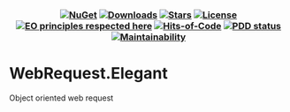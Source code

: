 <h3 align="center">

  [![NuGet](https://img.shields.io/nuget/v/WebRequest.Elegant.svg)](https://www.nuget.org/packages/WebRequest.Elegant/)
  [![Downloads](https://img.shields.io/nuget/dt/WebRequest.Elegant.svg)](https://www.nuget.org/WebRequest.Elegant/)
  [![Stars](https://img.shields.io/github/stars/DenisZhukovski/WebRequest.Elegant?color=brightgreen)](https://github.com/DenisZhukovski/WebRequest.Elegant/stargazers)
  [![License](https://img.shields.io/badge/license-MIT-blue.svg)](LICENSE.md)
  [![EO principles respected here](https://www.elegantobjects.org/badge.svg)](https://www.elegantobjects.org)
  [![Hits-of-Code](https://hitsofcode.com/github/deniszhukovski/webrequest.elegant)](https://hitsofcode.com/view/github/deniszhukovski/webrequest.elegant)
  [![PDD status](https://www.0pdd.com/svg?name=deniszhukovski/webrequest.elegant)](https://www.0pdd.com/p?name=deniszhukovski/webrequest.elegant)
  [![Maintainability](https://api.codeclimate.com/v1/badges/7462387124cf5f9b8ef8/maintainability)](https://codeclimate.com/github/deniszhukovski/webrequest.elegant)
</h3>

# WebRequest.Elegant
Object oriented web request
